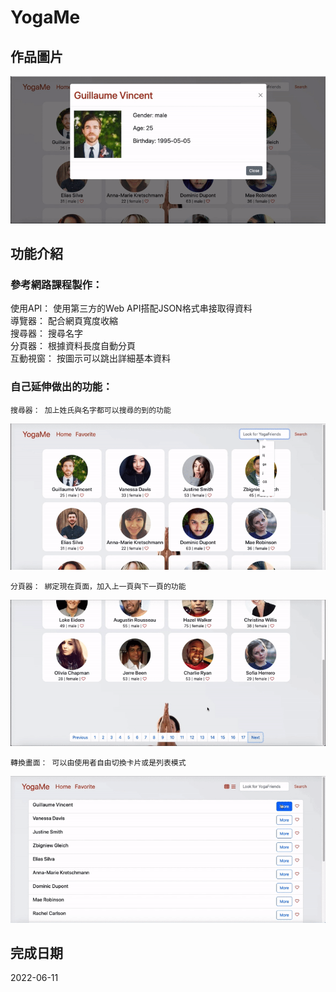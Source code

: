 # YogaMe

## 作品圖片
![image](/index.gif)

## 功能介紹
### 參考網路課程製作：
使用API： 使用第三方的Web API搭配JSON格式串接取得資料<br>
導覽器： 配合網頁寬度收縮<br>
搜尋器： 搜尋名字<br>
分頁器： 根據資料長度自動分頁<br>
互動視窗： 按圖示可以跳出詳細基本資料<br>
### 自己延伸做出的功能：
```
搜尋器： 加上姓氏與名字都可以搜尋的到的功能
```
![image](/search.gif)
```
分頁器： 綁定現在頁面，加入上一頁與下一頁的功能
```
![image](/pagination.gif)
```
轉換畫面： 可以由使用者自由切換卡片或是列表模式
```
![image](/shift.gif)


## 完成日期
2022-06-11

